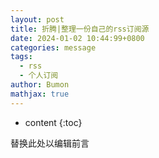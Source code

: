 ```yaml
---
layout: post
title: 折腾|整理一份自己的rss订阅源
date: 2024-01-02 10:44:99+0800
categories: message
tags:
  - rss
  - 个人订阅
author: Bumon
mathjax: true
---
```


* content
{:toc}

替换此处以编辑前言





## 

